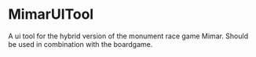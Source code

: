 # MimarUITool

A ui tool for the hybrid version of the monument race game Mimar. Should be used in combination with the boardgame.
